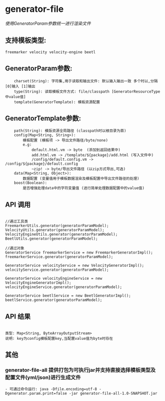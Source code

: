 # generator-file

*使用GeneratorParam参数统一进行渲染文件*

## 支持模板类型:
    freemarker velocity velocity-engine beetl
    
## GeneratorParam参数:
```
    charset(String): 字符集,用于读取和输出文件: 默认输入输出一致 多个时以,分隔 [0]输入 [1]输出
    type(String): 读取模板文件方式: file/classpath [GeneratorResourceType中value值]
    template(GeneratorTemplate): 模板资源配置
```
## GeneratorTemplate参数:
```
    path(String): 模版资源全局路径 (classpath时以根目录为首)
    config(Map<String, String>):
        模板配置 (模板项 -> 导出文件路径/byte/none)
        e.g:
            default.html.vm -> byte  (添加到返回结果中)
            add.html.vm -> /template/${package}/add.html (写入文件中)
            /config/default.config.vm -> /config/${package}/default.config
            ~zip! -> byte/导出文件路径 (以zip方式导出,可选)
    data(Map<String, Object>):    
        数据配置 (变量值用于模板数据渲染及模板配置中导出文件路径的处理)
    boost(Boolean):
        是否增强处理data中的字符变量值 (进行简单处理数据配置中的value值) 
```   
## API 调用
``` 

//通过工具类
FreemarkerUtils.generator(generatorParamModel);
VelocityUtils.generator(generatorParamModel);
VelocityEngineUtils.generator(generatorParamModel);
BeetlUtils.generator(generatorParamModel);

//通过对象
GeneratorService freemarkerService = new FreemarkerGeneratorImpl();
freemarkerService.generator(generatorParamModel);

GeneratorService velocityService = new VelocityGeneratorImpl();
velocityService.generator(generatorParamModel);

GeneratorService velocityEngineService = new VelocityEngineGeneratorImpl();
velocityEngineService.generator(generatorParamModel);

GeneratorService beetlService = new BeetlGeneratorImpl();
beetlService.generator(generatorParamModel);

``` 

## API 结果
``` 

类型: Map<String, ByteArrayOutputStream> 
说明: key为config模板配置key,当配置value值为byte时存在

``` 

## 其他     
### generator-file-all 提供打包为可执行jar并支持直接选择模板类型及配置文件(yml/json)进行生成文件
    - 可通过命令运行: java -Dfile.encoding=utf-8 -Dgenerator.param.print=false -jar generator-file-all-1.0-SNAPSHOT.jar 
